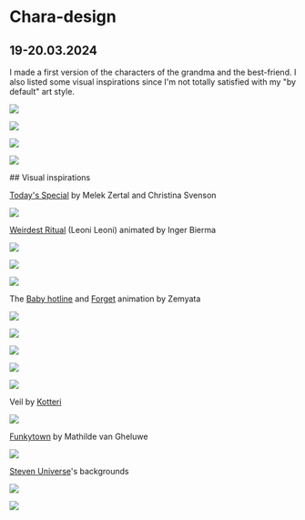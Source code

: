 # Chara-design

## 19-20.03.2024

I made a first version of the characters of the grandma and the best-friend. I also listed some visual inspirations since I'm not totally satisfied with my "by default" art style.

![](images/20240319-20/grandma_sketch.jpeg)

![](images/20240319-20/grandma_color.png)

![](images/20240319-20/anta_sketch.jpeg)

![](images/20240319-20/anta_color.png)

## Visual inspirations

[Today's Special](https://melekzertal.net/today-s-special-2022) by Melek Zertal and Christina Svenson

![](images/20240319-20/todaysspecial.png)

[Weirdest Ritual](https://www.youtube.com/watch?v=mpIhZ9c7xP8) (Leoni Leoni) animated by Inger Bierma

![](images/20240319-20/weirdestritual1.png)

![](images/20240319-20/weirdestritual2.png)

![](images/20240319-20/weirdestritual3.png)

The [Baby hotline](https://www.youtube.com/watch?v=ZC_ip-mwqRI) and [Forget](https://www.youtube.com/watch?v=JWyPQ47ju90) animation by Zemyata

![](images/20240319-20/babyhotline1.png)

![](images/20240319-20/babyhotline2.png)

![](images/20240319-20/forget1.png)

![](images/20240319-20/forget2.png)

![](images/20240319-20/forget3.png)

Veil by [Kotteri](https://twitter.com/_k0tterl_)

![](images/20240319-20/veil.png)

[Funkytown](https://www.babelio.com/livres/Gheluwe-Funky-town/1189716) by Mathilde van Gheluwe

![](images/20240319-20/funkytown.jpeg)

[Steven Universe](https://www.youtube.com/watch?v=nazd-KgCjVI)'s backgrounds

![](images/20240319-20/stevenuniverse1.png)

![](images/20240319-20/stevenuniverse2.png)
